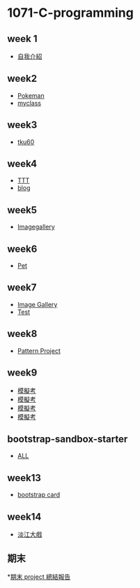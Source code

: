 # 1071-C-programming
## week 1
* [自我介紹](https://choutingman.github.io/20181002/w01/intro.html)
 
## week2
* [Pokeman](https://choutingman.github.io/20181002/w01/intro.html)
* [myclass](https://choutingman.github.io/20181002/w02/myclass.html)
## week3
* [tku60](https://choutingman.github.io/20181002/w03/tku60.html)
## week4
* [TTT](https://choutingman.github.io/20181002/w04/ttt.html)
* [blog](https://choutingman.github.io/20181002/w04/blog.html)
## week5
* [Imagegallery](https://choutingman.github.io/20181002/w05/imagegallery.html)
## week6
* [Pet](https://choutingman.github.io/20181002/w06/index.html)
## week7
* [Image Gallery](https://choutingman.github.io/20181002/w7/ImageGallery.html)
* [Test](https://choutingman.github.io/20181002/w7/test.html)
## week8
* [Pattern Project ](https://choutingman.github.io/20181002/w08/index.html)
## week9
* [模擬考](https://choutingman.github.io/20181002/w09-模擬考/div.html)
* [模擬考](https://choutingman.github.io/20181002/w09-模擬考/tku60.html)
* [模擬考](https://choutingman.github.io/20181002/w09-模擬考/resume.html)
* [模擬考](https://choutingman.github.io/20181002/w09-模擬考/travel.html)
## bootstrap-sandbox-starter
* [ALL](https://choutingman.github.io/20181002/bootstrap_sandbox_starter/2_2_basic_typography.html)
## week13
* [bootstrap card](https://choutingman.github.io/20181002/w12/index.html)
## week14
* [淡江大戲](https://choutingman.github.io/20181002/淡江大戲.html)
## 期末
*[期末 project 總結報告](https://choutingman.github.io/20181002/期末/index.html)

<!--stackedit_data:
eyJoaXN0b3J5IjpbLTE4NTk5MTEyMTEsNDEwMTM5NjYxLC03Nz
A0OTkwNDEsMTQzNjU0OTc3XX0=
-->
